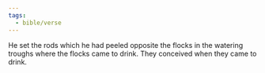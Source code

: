 ```yaml
---
tags:
  - bible/verse
---
```

He set the rods which he had peeled opposite the flocks in the watering troughs where the flocks came to drink. They conceived when they came to drink.